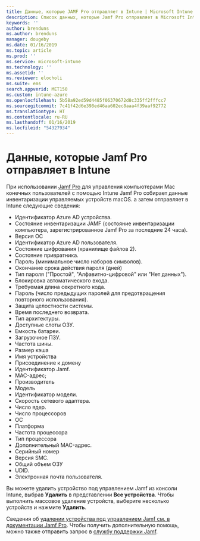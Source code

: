 ```yaml
---
title: Данные, которые JAMF Pro отправляет в Intune | Microsoft Intune
description: Список данных, которые Jamf Pro отправляет в Microsoft Intune
keywords: ''
author: brenduns
ms.author: brenduns
manager: dougeby
ms.date: 01/16/2019
ms.topic: article
ms.prod: ''
ms.service: microsoft-intune
ms.technology: ''
ms.assetid: ''
ms.reviewer: elocholi
ms.suite: ems
search.appverid: MET150
ms.custom: intune-azure
ms.openlocfilehash: 5b58a92ed59d4485f06370672d8c335ff2fffcc7
ms.sourcegitcommit: 7c41f42d6e398ed46aa602ec8aaa4f39aaf92772
ms.translationtype: HT
ms.contentlocale: ru-RU
ms.lasthandoff: 01/16/2019
ms.locfileid: "54327934"
---
```

# <a name="data-jamf-pro-sends-to-intune"></a>Данные, которые Jamf Pro отправляет в Intune

При использовании [Jamf Pro](https://www.jamf.com) для управления компьютерами Mac конечных пользователей с помощью Intune Jamf Pro собирает данные инвентаризации управляемых устройств macOS. а затем отправляет в Intune следующие сведения:

* Идентификатор Azure AD устройства.
* Состояние инвентаризации JAMF (состояние инвентаризации компьютера, зарегистрированное Jamf Pro за последние 24 часа).
* Версия ОС
* Идентификатор Azure AD пользователя.
* Состояние шифрования (хранилище файлов 2).
* Состояние привратника.
* Пароль (минимальное число наборов символов).
* Окончание срока действия пароля (дней)
* Тип пароля ("Простой", "Алфавитно-цифровой" или "Нет данных").
* Блокировка автоматического входа.
* Требуемая длина секретного кода.
* Пароль (число предыдущих паролей для предотвращения повторного использования).
* Защита целостности системы.
* Время последнего возврата.
* Тип архитектуры.
* Доступные слоты ОЗУ.
* Емкость батареи.
* Загрузочное ПЗУ.
* Частота шины.
* Размер кэша
* Имя устройства
* Присоединение к домену
* Идентификатор Jamf.
* MAC-адрес;
* Производитель
* Модель
* Идентификатор модели.
* Скорость сетевого адаптера.
* Число ядер.
* Число процессоров
* ОС
* Платформа
* Частота процессора
* Тип процессора
* Дополнительный MAC-адрес.
* Серийный номер
* Версия SMC.
* Общий объем ОЗУ
* UDID.
* Электронная почта пользователя.


Вы можете удалить устройство под управлением Jamf из консоли Intune, выбрав **Удалить** в представлении **Все устройства**. Чтобы выполнить массовое удаление устройств, выберите несколько устройств и нажмите **Удалить**.

Сведения об [удалении устройства под управлением Jamf см. в документации Jamf Pro](https://www.jamf.com/jamf-nation/articles/80/unmanaging-computers-while-preserving-their-inventory-information). Чтобы получить дополнительную помощь, можно также отправить запрос в [службу поддержки Jamf](https://www.jamf.com/support/). 

